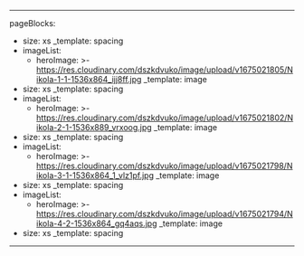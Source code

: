  ---
pageBlocks:
  - size: xs
    _template: spacing
  - imageList:
      - heroImage: >-
          https://res.cloudinary.com/dszkdvuko/image/upload/v1675021805/Nikola-1-1-1536x864_ijj8ff.jpg
    _template: image
  - size: xs
    _template: spacing
  - imageList:
      - heroImage: >-
          https://res.cloudinary.com/dszkdvuko/image/upload/v1675021802/Nikola-2-1-1536x889_vrxoog.jpg
    _template: image
  - size: xs
    _template: spacing
  - imageList:
      - heroImage: >-
          https://res.cloudinary.com/dszkdvuko/image/upload/v1675021798/Nikola-3-1-1536x864_1_vlz1pf.jpg
    _template: image
  - size: xs
    _template: spacing
  - imageList:
      - heroImage: >-
          https://res.cloudinary.com/dszkdvuko/image/upload/v1675021794/Nikola-4-2-1536x864_gq4aqs.jpg
    _template: image
  - size: xs
    _template: spacing
---

